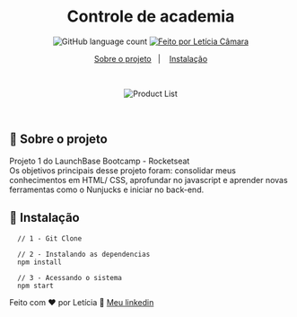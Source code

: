 <h1 align="center">
  Controle de academia
</h1>


<p align="center">
  <img alt="GitHub language count" src="https://img.shields.io/github/languages/count/LauraBeatris/amazon-next?color=%232d3748">

  <a href="https://www.linkedin.com/in/letcamara">
    <img alt="Feito por Letícia Câmara" src="https://img.shields.io/badge/feito%20por-LeticiaCamara-%232d3748">
  </a>
</p>

<p align="center">
  <a href="#rocket-sobre-o-projeto">Sobre o projeto</a>&nbsp;&nbsp;&nbsp;|&nbsp;&nbsp;&nbsp;
  <a href="#runner-instalacao">Instalação</a>
</p>

<br>
<p align="center">
  <img align="center" src="https://i.ibb.co/FKG1tH9/img-gymmanager.png" alt="Product List" border="0">
</p>
<br>


## :rocket: Sobre o projeto
Projeto 1 do LaunchBase Bootcamp - Rocketseat <br>
Os objetivos principais desse projeto foram: consolidar meus conhecimentos em HTML/ CSS, aprofundar no javascript e aprender novas ferramentas como o Nunjucks e iniciar no back-end.

## :runner: Instalação

```
  // 1 - Git Clone

  // 2 - Instalando as dependencias
  npm install

  // 3 - Acessando o sistema
  npm start

```

Feito com ♥ por Letícia :wave: [Meu linkedin](https://www.linkedin.com/in/letcamara)

